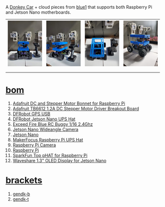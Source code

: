 A <a href="https://docs.donkeycar.com/">Donkey Car</a> + cloud pieces from <a href="blue1.md">blue1</a> that supports both Raspberry Pi and Jetson Nano motherboards.

| [![image](../images/blue-donkey-1.jpg)](https://github.com/kamangir/blue-bracket/blob/main/images/blue-donkey-1.jpg) | [![image](../images/blue-donkey-2.jpg)](https://github.com/kamangir/blue-bracket/blob/main/images/blue-donkey-2.jpg) | [![image](../images/blue-donkey-3.jpg)](https://github.com/kamangir/blue-bracket/blob/main/images/blue-donkey-3.jpg) | [![image](../images/blue-donkey-4.jpg)](https://github.com/kamangir/blue-bracket/blob/main/images/blue-donkey-4.jpg) |
| --- | --- | --- | --- |

---

# [bom](../parts.md)

1. [Adafruit DC and Stepper Motor Bonnet for Raspberry Pi](../parts.md#adafruit-dc-and-stepper-motor-bonnet-for-raspberry-pi)
1. [Adafruit TB6612 1.2A DC Stepper Motor Driver Breakout Board](../parts.md#adafruit-tb6612-12a-dc-stepper-motor-driver-breakout-board)
1. [DFRobot GPS USB](../parts.md#dfrobot-gps-usb)
1. [DFRobot Jetson Nano UPS Hat](../parts.md#dfrobot-jetson-nano-ups-hat)
1. [Exceed Fire Blue RC Buggy 1/16 2.4Ghz](../parts.md#exceed-fire-blue-rc-buggy-1-16-24ghz)
1. [Jetson Nano Wideangle Camera](../parts.md#jetson-nano-wideangle-camera)
1. [Jetson Nano](../parts.md#jetson-nano)
1. [MakerFocus Raspberry Pi UPS Hat](../parts.md#makerfocus-raspberry-pi-ups-hat)
1. [Raspberry Pi Camera](../parts.md#raspberry-pi-camera)
1. [Raspberry Pi](../parts.md#raspberry-pi)
1. [SparkFun Top pHAT for Raspberry Pi](../parts.md#sparkfun-top-phat-for-raspberry-pi)
1. [Waveshare 1.3" OLED Display for Jetson Nano](../parts.md#waveshare-13-oled-display-for-jetson-nano)

# [brackets](../brackets)

1. [gendk-b](../brackets/gendk-b/gendk-b.stl)
1. [gendk-t](../brackets/gendk-t/gendk-t.stl)

